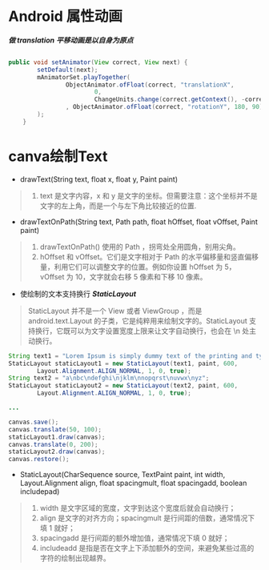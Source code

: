 # Android 属性动画
***做 translation 平移动画是以自身为原点***
```java

public void setAnimator(View correct, View next) {
        setDefault(next);
        mAnimatorSet.playTogether(
                ObjectAnimator.ofFloat(correct, "translationX",
                        0,
                        ChangeUnits.change(correct.getContext(), -correct.getWidth()))
                , ObjectAnimator.ofFloat(correct, "rotationY", 180, 90)
        );
    }
```
# canva绘制Text
* drawText(String text, float x, float y, Paint paint)
> 1. text 是文字内容，x 和 y 是文字的坐标。但需要注意：这个坐标并不是文字的左上角，而是一个与左下角比较接近的位置.

- drawTextOnPath(String text, Path path, float hOffset, float vOffset, Paint paint)
> 1. drawTextOnPath() 使用的 Path ，拐弯处全用圆角，别用尖角。
> 2. hOffset 和 vOffset。它们是文字相对于 Path 的水平偏移量和竖直偏移量，利用它们可以调整文字的位置。例如你设置 hOffset 为 5， vOffset 为 10，文字就会右移 5 像素和下移 10 像素。
* 使绘制的文本支持换行 ***StaticLayout***
> StaticLayout 并不是一个 View 或者 ViewGroup ，而是 android.text.Layout 的子类，它是纯粹用来绘制文字的。StaticLayout 支持换行，它既可以为文字设置宽度上限来让文字自动换行，也会在 \n 处主动换行。
```java
String text1 = "Lorem Ipsum is simply dummy text of the printing and typesetting industry.";
StaticLayout staticLayout1 = new StaticLayout(text1, paint, 600,
        Layout.Alignment.ALIGN_NORMAL, 1, 0, true);
String text2 = "a\nbc\ndefghi\njklm\nnopqrst\nuvwx\nyz";
StaticLayout staticLayout2 = new StaticLayout(text2, paint, 600,
        Layout.Alignment.ALIGN_NORMAL, 1, 0, true);

...

canvas.save();
canvas.translate(50, 100);
staticLayout1.draw(canvas);
canvas.translate(0, 200);
staticLayout2.draw(canvas);
canvas.restore();
```
* StaticLayout(CharSequence source, TextPaint paint, int width, Layout.Alignment align, float spacingmult, float spacingadd, boolean includepad)
> 1. width 是文字区域的宽度，文字到达这个宽度后就会自动换行；
> 2. align 是文字的对齐方向；spacingmult 是行间距的倍数，通常情况下填 1 就好；
> 3. spacingadd 是行间距的额外增加值，通常情况下填 0 就好；
> 4. includeadd 是指是否在文字上下添加额外的空间，来避免某些过高的字符的绘制出现越界。
